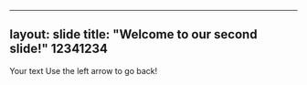
---
layout: slide
title: "Welcome to our second slide!"
12341234
---
Your text
Use the left arrow to go back!
